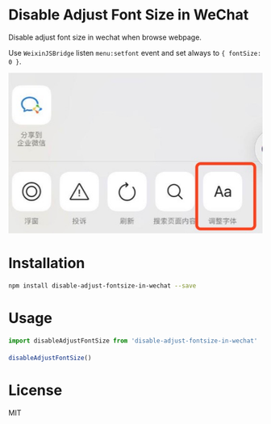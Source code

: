 # Disable Adjust Font Size in WeChat

Disable adjust font size in wechat when browse webpage.

Use `WeixinJSBridge` listen `menu:setfont` event and set always to `{ fontSize: 0 }`.

![snapshot](./snapshot.png)

# Installation

```bash
npm install disable-adjust-fontsize-in-wechat --save
```

# Usage

```js
import disableAdjustFontSize from 'disable-adjust-fontsize-in-wechat'

disableAdjustFontSize()
```

# License

MIT